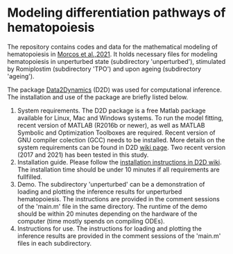 # Modeling differentiation pathways of hematopoiesis

The repository contains codes and data for the mathematical modeling of hematopoiesis in [Morcos et al.,2021](https://www.biorxiv.org/content/10.1101/2020.08.21.261552v1.full). It holds necessary files for modeling hematopoiesis in unperturbed state (subdirectory 'unperturbed'), stimulated by Romiplostim (subdirectory 'TPO') and upon ageing (subdirectory 'ageing').

The package [Data2Dynamics](https://github.com/Data2Dynamics/d2d) (D2D) was used for computational inference. The installation and use of the package are briefly listed below.
1. System requirements. The D2D package is a free Matlab package available for Linux, Mac and Windows systems. To run the model fitting, recent version of MATLAB (R2016b or newer), as well as MATLAB Symbolic and Optimization Toolboxes are required. Recent version of GNU compiler colection (GCC) needs to be installed. More details on the system requirements can be found in D2D [wiki page](https://github.com/Data2Dynamics/d2d/wiki/Installation). Two recent version (2017 and 2021) has been tested in this study.
2. Installation guide. Please follow the [installation instructions in D2D wiki](https://github.com/Data2Dynamics/d2d/wiki/Installation). The installation time should be under 10 minutes if all requirements are fullfilled. 
3. Demo. The subdirectory 'unperturbed' can be a demonstration of loading and plotting the inference results for unperturbed hematopoiesis. The instructions are provided in the comment sessions of the 'main.m' file in the same directory. The runtime of the demo should be within 20 minutes depending on the hardware of the computer (time mostly spends on compiling ODEs).
4. Instructions for use. The instructions for loading and plotting the inference results are provided in the comment sessions of the 'main.m' files in each subdirectory.
